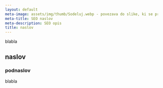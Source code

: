 ```yaml
---
layout: default
meta-image: assets/img/thumb/Sodeluj.webp - povezava do slike, ki se prikaže na povezavah
meta-title: SEO naslov
meta-description: SEO opis
title: naslov
---
```


blabla

## naslov
### podnaslov

blabla
